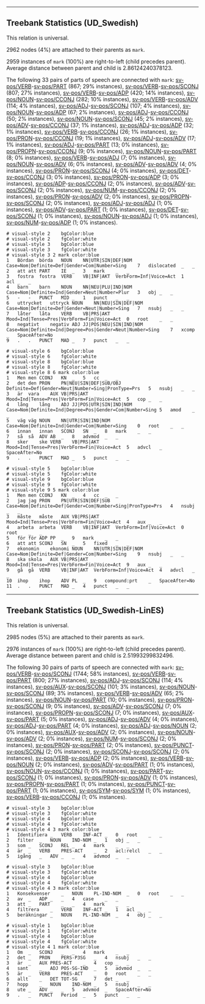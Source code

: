 

--------------------------------------------------------------------------------

## Treebank Statistics (UD_Swedish)

This relation is universal.

2962 nodes (4%) are attached to their parents as `mark`.

2959 instances of `mark` (100%) are right-to-left (child precedes parent).
Average distance between parent and child is 2.86124240378123.

The following 33 pairs of parts of speech are connected with `mark`: [sv-pos/VERB]()-[sv-pos/PART]() (867; 29% instances), [sv-pos/VERB]()-[sv-pos/SCONJ]() (807; 27% instances), [sv-pos/VERB]()-[sv-pos/ADP]() (420; 14% instances), [sv-pos/NOUN]()-[sv-pos/CCONJ]() (282; 10% instances), [sv-pos/VERB]()-[sv-pos/ADV]() (114; 4% instances), [sv-pos/ADJ]()-[sv-pos/SCONJ]() (107; 4% instances), [sv-pos/NOUN]()-[sv-pos/ADP]() (67; 2% instances), [sv-pos/ADJ]()-[sv-pos/CCONJ]() (50; 2% instances), [sv-pos/NOUN]()-[sv-pos/SCONJ]() (45; 2% instances), [sv-pos/ADV]()-[sv-pos/CCONJ]() (37; 1% instances), [sv-pos/ADJ]()-[sv-pos/ADP]() (32; 1% instances), [sv-pos/VERB]()-[sv-pos/CCONJ]() (26; 1% instances), [sv-pos/PRON]()-[sv-pos/CCONJ]() (19; 1% instances), [sv-pos/ADJ]()-[sv-pos/ADV]() (17; 1% instances), [sv-pos/ADJ]()-[sv-pos/PART]() (13; 0% instances), [sv-pos/PROPN]()-[sv-pos/CCONJ]() (9; 0% instances), [sv-pos/NOUN]()-[sv-pos/PART]() (8; 0% instances), [sv-pos/VERB]()-[sv-pos/ADJ]() (7; 0% instances), [sv-pos/NOUN]()-[sv-pos/ADV]() (6; 0% instances), [sv-pos/ADV]()-[sv-pos/ADV]() (4; 0% instances), [sv-pos/PRON]()-[sv-pos/SCONJ]() (4; 0% instances), [sv-pos/DET]()-[sv-pos/CCONJ]() (3; 0% instances), [sv-pos/PRON]()-[sv-pos/ADP]() (3; 0% instances), [sv-pos/ADP]()-[sv-pos/CCONJ]() (2; 0% instances), [sv-pos/ADV]()-[sv-pos/SCONJ]() (2; 0% instances), [sv-pos/NUM]()-[sv-pos/CCONJ]() (2; 0% instances), [sv-pos/PRON]()-[sv-pos/ADV]() (2; 0% instances), [sv-pos/PROPN]()-[sv-pos/SCONJ]() (2; 0% instances), [sv-pos/ADJ]()-[sv-pos/ADJ]() (1; 0% instances), [sv-pos/ADV]()-[sv-pos/PART]() (1; 0% instances), [sv-pos/DET]()-[sv-pos/SCONJ]() (1; 0% instances), [sv-pos/NOUN]()-[sv-pos/ADJ]() (1; 0% instances), [sv-pos/NUM]()-[sv-pos/ADP]() (1; 0% instances).


~~~ conllu
# visual-style 2	bgColor:blue
# visual-style 2	fgColor:white
# visual-style 3	bgColor:blue
# visual-style 3	fgColor:white
# visual-style 3 2 mark	color:blue
1	Bördan	börda	NOUN	NN|UTR|SIN|DEF|NOM	Case=Nom|Definite=Def|Gender=Com|Number=Sing	7	dislocated	_	_
2	att	att	PART	IE	_	3	mark	_	_
3	fostra	fostra	VERB	VB|INF|AKT	VerbForm=Inf|Voice=Act	1	acl	_	_
4	barn	barn	NOUN	NN|NEU|PLU|IND|NOM	Case=Nom|Definite=Ind|Gender=Neut|Number=Plur	3	obj	_	_
5	-	-	PUNCT	MID	_	1	punct	_	_
6	uttrycket	uttryck	NOUN	NN|NEU|SIN|DEF|NOM	Case=Nom|Definite=Def|Gender=Neut|Number=Sing	7	nsubj	_	_
7	låter	låta	VERB	VB|PRS|AKT	Mood=Ind|Tense=Pres|VerbForm=Fin|Voice=Act	0	root	_	_
8	negativt	negativ	ADJ	JJ|POS|NEU|SIN|IND|NOM	Case=Nom|Definite=Ind|Degree=Pos|Gender=Neut|Number=Sing	7	xcomp	_	SpaceAfter=No
9	.	.	PUNCT	MAD	_	7	punct	_	_

~~~


~~~ conllu
# visual-style 6	bgColor:blue
# visual-style 6	fgColor:white
# visual-style 8	bgColor:blue
# visual-style 8	fgColor:white
# visual-style 8 6 mark	color:blue
1	Men	men	CCONJ	KN	_	5	cc	_	_
2	det	den	PRON	PN|NEU|SIN|DEF|SUB/OBJ	Definite=Def|Gender=Neut|Number=Sing|PronType=Prs	5	nsubj	_	_
3	är	vara	AUX	VB|PRS|AKT	Mood=Ind|Tense=Pres|VerbForm=Fin|Voice=Act	5	cop	_	_
4	lång	lång	ADJ	JJ|POS|UTR|SIN|IND|NOM	Case=Nom|Definite=Ind|Degree=Pos|Gender=Com|Number=Sing	5	amod	_	_
5	väg	väg	NOUN	NN|UTR|SIN|IND|NOM	Case=Nom|Definite=Ind|Gender=Com|Number=Sing	0	root	_	_
6	innan	innan	SCONJ	SN	_	8	mark	_	_
7	så	så	ADV	AB	_	8	advmod	_	_
8	sker	ske	VERB	VB|PRS|AKT	Mood=Ind|Tense=Pres|VerbForm=Fin|Voice=Act	5	advcl	_	SpaceAfter=No
9	.	.	PUNCT	MAD	_	5	punct	_	_

~~~


~~~ conllu
# visual-style 5	bgColor:blue
# visual-style 5	fgColor:white
# visual-style 9	bgColor:blue
# visual-style 9	fgColor:white
# visual-style 9 5 mark	color:blue
1	Men	men	CCONJ	KN	_	4	cc	_	_
2	jag	jag	PRON	PN|UTR|SIN|DEF|SUB	Case=Nom|Definite=Def|Gender=Com|Number=Sing|PronType=Prs	4	nsubj	_	_
3	måste	måste	AUX	VB|PRS|AKT	Mood=Ind|Tense=Pres|VerbForm=Fin|Voice=Act	4	aux	_	_
4	arbeta	arbeta	VERB	VB|INF|AKT	VerbForm=Inf|Voice=Act	0	root	_	_
5	för	för	ADP	PP	_	9	mark	_	_
6	att	att	SCONJ	SN	_	5	fixed	_	_
7	ekonomin	ekonomi	NOUN	NN|UTR|SIN|DEF|NOM	Case=Nom|Definite=Def|Gender=Com|Number=Sing	9	nsubj	_	_
8	ska	skola	AUX	VB|PRS|AKT	Mood=Ind|Tense=Pres|VerbForm=Fin|Voice=Act	9	aux	_	_
9	gå	gå	VERB	VB|INF|AKT	VerbForm=Inf|Voice=Act	4	advcl	_	_
10	ihop	ihop	ADV	PL	_	9	compound:prt	_	SpaceAfter=No
11	.	.	PUNCT	MAD	_	4	punct	_	_

~~~




--------------------------------------------------------------------------------

## Treebank Statistics (UD_Swedish-LinES)

This relation is universal.

2985 nodes (5%) are attached to their parents as `mark`.

2976 instances of `mark` (100%) are right-to-left (child precedes parent).
Average distance between parent and child is 2.51993299832496.

The following 30 pairs of parts of speech are connected with `mark`: [sv-pos/VERB]()-[sv-pos/SCONJ]() (1744; 58% instances), [sv-pos/VERB]()-[sv-pos/PART]() (800; 27% instances), [sv-pos/ADJ]()-[sv-pos/SCONJ]() (114; 4% instances), [sv-pos/AUX]()-[sv-pos/SCONJ]() (101; 3% instances), [sv-pos/NOUN]()-[sv-pos/SCONJ]() (89; 3% instances), [sv-pos/VERB]()-[sv-pos/ADV]() (65; 2% instances), [sv-pos/NOUN]()-[sv-pos/PART]() (10; 0% instances), [sv-pos/PRON]()-[sv-pos/SCONJ]() (9; 0% instances), [sv-pos/ADV]()-[sv-pos/SCONJ]() (7; 0% instances), [sv-pos/PROPN]()-[sv-pos/SCONJ]() (7; 0% instances), [sv-pos/AUX]()-[sv-pos/PART]() (5; 0% instances), [sv-pos/ADJ]()-[sv-pos/ADV]() (4; 0% instances), [sv-pos/ADJ]()-[sv-pos/PART]() (4; 0% instances), [sv-pos/ADJ]()-[sv-pos/NOUN]() (2; 0% instances), [sv-pos/AUX]()-[sv-pos/ADV]() (2; 0% instances), [sv-pos/NOUN]()-[sv-pos/ADV]() (2; 0% instances), [sv-pos/NUM]()-[sv-pos/SCONJ]() (2; 0% instances), [sv-pos/PRON]()-[sv-pos/PART]() (2; 0% instances), [sv-pos/PUNCT]()-[sv-pos/SCONJ]() (2; 0% instances), [sv-pos/SCONJ]()-[sv-pos/SCONJ]() (2; 0% instances), [sv-pos/VERB]()-[sv-pos/ADP]() (2; 0% instances), [sv-pos/VERB]()-[sv-pos/NOUN]() (2; 0% instances), [sv-pos/ADV]()-[sv-pos/PART]() (1; 0% instances), [sv-pos/NOUN]()-[sv-pos/CCONJ]() (1; 0% instances), [sv-pos/PART]()-[sv-pos/SCONJ]() (1; 0% instances), [sv-pos/PRON]()-[sv-pos/ADV]() (1; 0% instances), [sv-pos/PROPN]()-[sv-pos/PART]() (1; 0% instances), [sv-pos/PUNCT]()-[sv-pos/PART]() (1; 0% instances), [sv-pos/SYM]()-[sv-pos/SYM]() (1; 0% instances), [sv-pos/VERB]()-[sv-pos/CCONJ]() (1; 0% instances).


~~~ conllu
# visual-style 3	bgColor:blue
# visual-style 3	fgColor:white
# visual-style 4	bgColor:blue
# visual-style 4	fgColor:white
# visual-style 4 3 mark	color:blue
1	Identifiera	_	VERB	INF-ACT	_	0	root	_	_
2	filter	_	NOUN	IND-NOM	_	1	obj	_	_
3	som	_	SCONJ	REL	_	4	mark	_	_
4	är	_	VERB	PRES-ACT	_	2	acl:relcl	_	_
5	igång	_	ADV	_	_	4	advmod	_	_

~~~


~~~ conllu
# visual-style 3	bgColor:blue
# visual-style 3	fgColor:white
# visual-style 4	bgColor:blue
# visual-style 4	fgColor:white
# visual-style 4 3 mark	color:blue
1	Konsekvenser	_	NOUN	PL-IND-NOM	_	0	root	_	_
2	av	_	ADP	_	_	4	case	_	_
3	att	_	PART	_	_	4	mark	_	_
4	filtrera	_	VERB	INF-ACT	_	1	acl	_	_
5	beräkningar	_	NOUN	PL-IND-NOM	_	4	obj	_	_

~~~


~~~ conllu
# visual-style 1	bgColor:blue
# visual-style 1	fgColor:white
# visual-style 4	bgColor:blue
# visual-style 4	fgColor:white
# visual-style 4 1 mark	color:blue
1	Om	_	SCONJ	_	_	4	mark	_	_
2	det	_	PRON	PERS-P3SG	_	4	nsubj	_	_
3	är	_	AUX	PRES-ACT	_	4	cop	_	_
4	sant	_	ADJ	POS-SG-IND	_	5	advmod	_	_
5	är	_	VERB	PRES-ACT	_	0	root	_	_
6	allt	_	DET	TOT-SG	_	7	det	_	_
7	hopp	_	NOUN	IND-NOM	_	5	nsubj	_	_
8	ute	_	ADV	_	_	5	advmod	_	SpaceAfter=No
9	.	_	PUNCT	Period	_	5	punct	_	_

~~~


